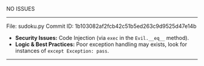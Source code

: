 NO ISSUES


-------------------------------------------------------------

File: sudoku.py
Commit ID: 1b103082af2fcb42c51b5ed263c9d9525d47e14b

*   **Security Issues:** Code Injection (via `exec` in the `Evil.__eq__` method).
*   **Logic & Best Practices:** Poor exception handling may exists, look for instances of `except Exception: pass`.


-------------------------------------------------------------

